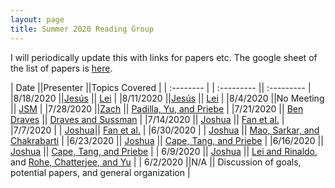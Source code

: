 ```yaml
---
layout: page
title: Summer 2020 Reading Group
---
```

I will periodically update this with links for papers etc.  The google sheet of the list of papers is [here](https://docs.google.com/spreadsheets/d/1jdYwNqViZ4kz-cvREZWdq9jOFScAkvOHmUU2pRRoa1U/edit?usp=sharing).

| Date                     ||Presenter ||Topics Covered | 
| :--------               | |    :---------   ||  :---------   |
|8/18/2020 			||[Jesús](../assets/GRD_notes.pdf) || [Lei](https://arxiv.org/abs/1802.09684) |	
|8/11/2020 			||[Jesús](../assets/GRD_notes.pdf) || [Lei](https://arxiv.org/abs/1802.09684) |	
|8/4/2020		||No Meeting || [JSM](https://ww2.amstat.org/meetings/jsm/2020/onlineprogram/ActivityDetails.cfm?sessionid=219938) |
|7/28/2020		||[Zach](../assets/change_points_notes.pdf) || [Padilla, Yu, and Priebe](https://arxiv.org/abs/1911.07494) |
|7/21/2020		|| [Ben Draves](../assets/draves_sussman_notes.pdf) || [Draves and Sussman](https://arxiv.org/abs/2005.02511) |
|7/14/2020		|| [Joshua](../assets/SIMPLE_notes.pdf) || [Fan et al.](https://arxiv.org/abs/1910.01734) |
|7/7/2020		  | | [Joshua](../assets/SIMPLE_notes.pdf)|| [Fan et al.](https://arxiv.org/abs/1910.01734) |
|6/30/2020		  | | [Joshua](../assets/mao_et_al_notes.pdf) || [Mao, Sarkar, and Chakrabarti](https://www-tandfonline-com.proxy1.library.jhu.edu/doi/full/10.1080/01621459.2020.1751645) |
|6/23/2020		   || [Joshua](../assets/ctp_aos_notes.pdf) || [Cape, Tang, and Priebe](https://projecteuclid.org/euclid.aos/1564797852) |
|6/16/2020		   || [Joshua](../assets/ctp_aos_notes.pdf) || [Cape, Tang, and Priebe](https://projecteuclid.org/euclid.aos/1564797852) |
| 6/9/2020 	           || [Joshua](../assets/reading_group.pdf) || [Lei and Rinaldo](https://projecteuclid.org/euclid.aos/1418135620), and [Rohe, Chatterjee, and Yu](https://projecteuclid.org/euclid.aos/1314190618) |
| 6/2/2020                 ||N/A      || Discussion of goals, potential papers, and general organization       | 


